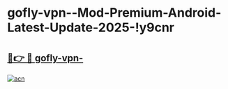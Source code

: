 # gofly-vpn--Mod-Premium-Android-Latest-Update-2025-!y9cnr

# <h2><a href="https://x69lf0.esa.edu.pl?title=gofly-vpn-&ref=y9cnr">🔗👉 🔴 gofly-vpn-</a></h2>

[![acn](https://github.com/user-attachments/assets/0f9c940e-d8b0-45ae-aac7-cd30a18b3e1c)](https://x69lf0.esa.edu.pl?title=gofly-vpn-&ref=y9cnr)


